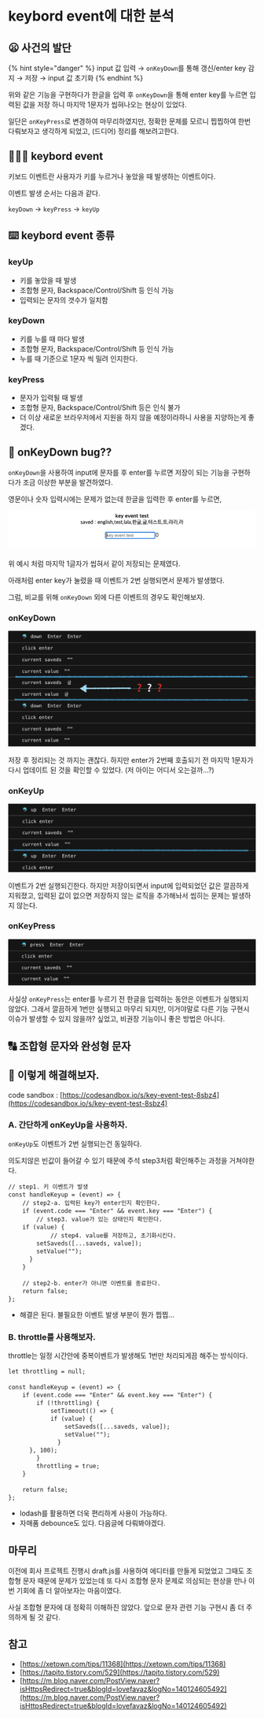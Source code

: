 # keybord event에 대한 분석

## 😦 사건의 발단

{% hint style="danger" %}
input 값 입력 → `onKeyDown`를 통해 갱신/enter key 감지 → 저장 → input 값 초기화
{% endhint %}

위와 같은 기능을 구현하다가 한글을 입력 후 `onKeyDown`을 통해 enter key를 누르면 입력된 값을 저장 하니 마지막 1문자가 씹혀나오는 현상이 있었다.

일단은 `onKeyPress`로 변경하여 마무리하였지만, 정확한 문제를 모르니 찝찝하여 한번 다뤄보자고 생각하게 되었고, \(드디어\) 정리를 해보려고한다.

## 👩🏽‍💻 keybord event

키보드 이벤트란 사용자가 키를 누르거나 놓았을 때 발생하는 이벤트이다.

이벤트 발생 순서는 다음과 같다.

`keyDown` → `keyPress` → `keyUp`

## ⌨️ keybord event 종류

### keyUp

* 키를 놓았을 때 발생
* 조합형 문자, Backspace/Control/Shift 등 인식 가능
* 입력되는 문자의 갯수가 일치함

### keyDown

* 키를 누를 때 마다 발생
* 조합형 문자, Backspace/Control/Shift 등 인식 가능
* 누를 때 기준으로 1문자 씩 밀려 인지한다.

### keyPress

* 문자가 입력될 때 발생
* 조합형 문자, Backspace/Control/Shift 등은 인식 불가
* 더 이상 새로운 브라우저에서 지원을 하지 않을 예정이라하니 사용을 지양하는게 좋겠다.

## 👾 onKeyDown bug??

`onKeyDown`을 사용하여 input에 문자를 후 enter를 누르면 저장이 되는 기능을 구현하다가 조금 이상한 부분을 발견하였다.

영문이나 숫자 입력시에는 문제가 없는데 한글을 입력한 후 enter를 누르면,

![](../../.gitbook/assets/_2021-06-17__9.28.25.png)

위 예시 처럼 마지막 1글자가 씹혀서 같이 저장되는 문제였다.

아래처럼 enter key가 눌렸을 때 이벤트가 2번 실행되면서 문제가 발생했다.

그럼, 비교를 위해 `onKeyDown` 외에 다른 이벤트의 경우도 확인해보자.

### onKeyDown

![](../../.gitbook/assets/_2021-06-18__12.06.36.png)

저장 후 정리되는 것 까지는 괜찮다. 하지만 enter가 2번째 호출되기 전 마지막 1문자가 다시 업데이트 된 것을 확인할 수 있었다. \(저 아이는 어디서 오는걸까...?\)

### onKeyUp

![](../../.gitbook/assets/_2021-06-18__12.07.52.png)

이벤트가 2번 실행되긴한다. 하지만 저장이되면서 input에 입력되었던 값은 깔끔하게 지워졌고, 입력된 값이 없으면 저장하지 않는 로직을 추가해놔서 씹히는 문제는 발생하지 않는다.

### onKeyPress

![](../../.gitbook/assets/_2021-06-18__12.05.40.png)

사실상 `onKeyPress`는 enter를 누르기 전 한글을 입력하는 동안은 이벤트가 실행되지 않았다. 그래서 깔끔하게 1번만 실행되고 마무리 되지만, 이거야말로 다른 기능 구현시 이슈가 발생할 수 있지 않을까? 싶었고, 비권장 기능이니 좋은 방법은 아니다.

## 🔠 조합형 문자와 완성형 문자

## 💊 이렇게 해결해보자.

code sandbox : [https://codesandbox.io/s/key-event-test-8sbz4](https://codesandbox.io/s/key-event-test-8sbz4)

### A. 간단하게 onKeyUp을 사용하자.

`onKeyUp`도 이벤트가 2번 실행되는건 동일하다.

의도치않은 빈값이 들어갈 수 있기 때문에 주석 step3처럼 확인해주는 과정을 거쳐야한다.

```text
// step1. 키 이벤트가 발생
const handleKeyup = (event) => {
	// step2-a. 입력된 key가 enter인지 확인한다.
	if (event.code === "Enter" && event.key === "Enter") {
		// step3. value가 있는 상태인지 확인한다.
    if (value) {
			// step4. value를 저장하고, 초기화시킨다.
	    setSaveds([...saveds, value]);
	    setValue("");
	  }
	}

	// step2-b. enter가 아니면 이벤트를 종료한다.
	return false;
};
```

* 해결은 된다. 불필요한 이벤트 발생 부분이 뭔가 찝찝...

### B. throttle를 사용해보자.

throttle는 일정 시간안에 중복이벤트가 발생해도 1번만 처리되게끔 해주는 방식이다.

```text
let throttling = null;

const handleKeyup = (event) => {
	if (event.code === "Enter" && event.key === "Enter") {
		if (!throttling) {
			setTimeout(() => {
		    if (value) {
			    setSaveds([...saveds, value]);
			    setValue("");
			  }
      }, 100);
		}
		throttling = true;
	}

	return false;
};
```

* lodash를 활용하면 더욱 편리하게 사용이 가능하다.
* 자매품 debounce도 있다. 다음글에 다뤄봐야겠다.

## 마무리

이전에 회사 프로젝트 진행시 draft.js를 사용하여 에디터를 만들게 되었었고 그때도 조합형 문자 때문에 문제가 있었는데 또 다시 조합형 문자 문제로 의심되는 현상을 만나 이번 기회에 좀 더 알아보자는 마음이였다.

사실 조합형 문자에 대 정확히 이해하진 않았다. 앞으로 문자 관련 기능 구현시 좀 더 주의하게 될 것 같다.

## 참고

* [https://xetown.com/tips/11368](https://xetown.com/tips/11368)
* [https://tapito.tistory.com/529](https://tapito.tistory.com/529)
* [https://m.blog.naver.com/PostView.naver?isHttpsRedirect=true&blogId=lovefavaz&logNo=140124605492](https://m.blog.naver.com/PostView.naver?isHttpsRedirect=true&blogId=lovefavaz&logNo=140124605492)

